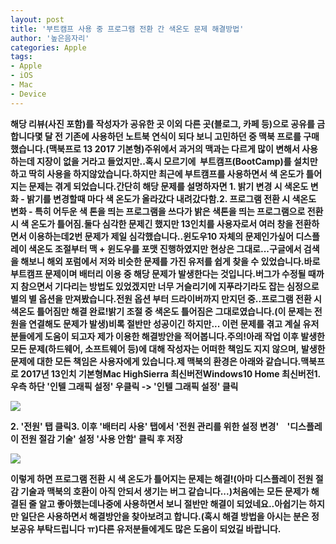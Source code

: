 ```yaml
---
layout: post
title: '부트캠프 사용 중 프로그램 전환 간 색온도 문제 해결방법'
author: '높은음자리'
categories: Apple
tags:
- Apple
- iOS
- Mac
- Device
---
```



<script> location.href='https://cafe.naver.com/develoid/808051' ; </script>

<div>
 <p><span><b></span><span><b>해당 리뷰(사진 포함)를 작성자가 공유한 곳 이외 다른 곳(블로그, 카페 등)으로 공유를 금합니다<b></b><b></span><span>몇 달 전 기존에 사용하던 노트북 연식이 되다 보니 고민하던 중 맥북 프로를 구매했습니다.<b></span><span></span><span>(맥북프로 13 2017 기본형)</span><span><b></span><span><b></span><span>주위에서 과거의 맥과는 다르게 많이 변해서 사용하는데 지장이 없을 거라고 들었지만..</span><span><b></span><span>혹시 모르기에&nbsp; 부트캠프(BootCamp)를&nbsp;설치만하고 딱히 사용을 하지않았습니다.<b></span><span><b></span><span>하지만 최근에 부트캠프를 사용하면서 색 온도가 틀어지는 문제는 겪게 되었습니다.</span><span><b></span><span><b></span><span>간단히 해당 문제를 설명하자면&nbsp;<b></span><span><b></span><span><b>1. 밝기 변경 시 색온도 변화</b><b></span><span>&nbsp;- 밝기를 변경할때 마다 색 온도가 올라갔다 내려갔다함.<b></span><span></span><span><b></span><span><b>2. 프로그램 전환 시 색온도 변화</b></span><span><b></span><span>&nbsp;- 특히 어두운 색 톤을 띄는 프로그램을 쓰다가 밝은 색톤을 띄는 프로그램으로 전환 시 색 온도가 틀어짐.<b></span><span><b></span><span>둘다 심각한 문제긴 했지만&nbsp;</span><span>13인치를 사용자로서 여러 창을 전환하면서 이용하는데<b></span><span><b>2번 문제가 제일 심각</b></span><span>했습니다..<b></span><span><b></span><span>윈도우10 자체의 문제인가싶어 디스플레이 색온도 조절부터 맥 + 윈도우를 포맷 진행하였지만&nbsp;</span><span>현상은 그대로...<b></span><span><b></span><span>구글에서 검색을 해보니 해외 포럼에서 저와 비슷한 문제를 가진 유저를 쉽게 찾을 수 있었습니다.<b></span><span>바로 </span><span><b>부트캠프 문제이며</b></span><span>&nbsp;</span><span><b>배터리 이용 중 해당 문제가 발생</b></span><span>한다는 것입니다.<b></span><span><b></span><span>버그가 수정될 때까지 참으면서 기다리는 방법도 있었겠지만 <b></span><span>너무 거슬리기에 지푸라기라도 잡는 심정으로 별의 별 옵션을 만져봤습니다.<b></span><span><b></span><span>전원 옵션 부터 드라이버까지 만지던 중..<b></span><span><b></b><b></span><span><b>프로그램 전환 시 색온도 틀어짐만 해결 완료!</b></span><span><b></span><span>밝기 조절 중 색온도 틀어짐은 그대로였습니다.<b></span><span>(이 문제는 전원을 연결해도 문제가 발생)<b></span><span><b></span><span>비록 절반만 성공이긴 하지만... 이런 문제를 겪고 계실 유저분들에게 도움이 되고자 제가 이용한 해결방안을 적어봅니다.</span><b><span><b></span><span><b>주의!</b><b></span><span><b>아래 작업 이후 발생한 </b></span><span><b>모든&nbsp;</b></span><span><b></b></span><span><b>문제<b>(하드웨어, 소프트웨어 등)</b></b></span><span><b>에 대해&nbsp;</b></span><span><b>작성자는 어떠한 책임도 지지 않으며,&nbsp;</b></span><span><b>발생한 문제</b></span><span><b>에 대한 모든 책임은&nbsp;</b></span><span><b>사용자</b></span><span><b>에게 있습니다.</b></span><span><b></b><b></span><span><b></span><span><span>제 맥북의 환경은 아래와 같습니다.<b></span><span><b></span><span>맥북프로 2017년 13인치 기본형<b></span><span>Mac HighSierra 최신버전<b></span><span>Windows10 Home 최신버전</span><b></span><span><b></span><span><b></span><span>1. 우측 하단 '</span><span><b>인텔 그래픽 설정</b></span><span>' 우클릭 -&gt; '<span>인텔 그래픽 설정' 클릭<b></span><span></span></span></p>
</div>
<div>
 <div>
  <img src="https://dthumb-phinf.pstatic.net/?src=%22https%3A%2F%2Fblogfiles.pstatic.net%2FMjAxODA2MTNfMTY4%2FMDAxNTI4ODg2MDI5OTAx.eksbGF_n6OookzrYpB_qUCr6vZq95Kt6cCSsnNeDKC8g.XhFYIxE9Qag8IwQQOIAJfrzQIV0bLDbhfP6nDs4D0lYg.PNG.hsb9504%2Fimage_1957779771528886015705.png%22&amp;type=cafe_wa740">
 </div>
</div>
<div>
 <p><span><span></span><b></span><span>2. '</span><span><b>전원</b></span><span>' 탭 클릭<b></span><span><b></span><span>3. 이후 '배터리 사용' 탭에서 '전원 관리를 위한 설정 변경'<b></span><span>&nbsp; &nbsp; '</span><span><b>디스플레이 전원 절감 기술</b></span><span>' 설정 '</span><span><b>사용 </b></span><span><b>안함</b></span><span>'</span><span> 클릭 후 저장<b></span><span></span><span></span></p>
</div>
<div>
 <div>
  <img src="https://dthumb-phinf.pstatic.net/?src=%22https%3A%2F%2Fblogfiles.pstatic.net%2FMjAxODA2MTNfOTcg%2FMDAxNTI4ODg2MjQ5MzQ5.cGit_8W-q8Oyq_YPKbOYzA75ooqt8-YxOImhxNzsyJMg.e5yz4x7XjjbXHiihZhq53qFSd8M7JUfg1P6VOYaa2J4g.PNG.hsb9504%2Fimage_6468160621528886235412.png%22&amp;type=cafe_wa740">
 </div>
</div>
<div>
 <p><span><b></span><span><b></span><span>이렇게 하면 </span><span><b>프로그램 전환 시 색 온도가 틀어지는 문제는 해결!</b></span><span><b></span><span>(아마 디스플레이 전원 절감 기술과 맥북의 호환이 아직 안되서 생기는 버그 같습니다...)<b></span><span><b></span><span>처음에는 모든 문제가 해결된 줄 알고 좋아했는데<b></span><span>나중에 사용하면서 보니 절반만 해결이 되었네요..<b></span><span><b></span><span>아쉽기는 하지만 일단은 사용하면서 해결방안을 찾아보려고 합니다.<b></span><span>(혹시 해결 방법을 아시는 분은 정보공유 부탁드립니다 ㅠ)<b></span><span><b></span><span>다른 유저분들에게도 많은 도움이 되었길 바랍니다.</span><b></p>
</div>
